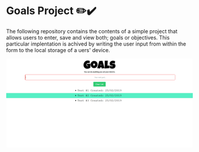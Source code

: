 # Goals Project ✏️✔️

The following repository contains the contents of a simple project that allows users to enter, save and view both; goals or objectives. This particular implentation is achived by writing the user input from within the form to the local storage of a uers' device.

![Goals Screenshot](https://raw.githubusercontent.com/benjcodes/goal-project/master/screenshots/screenshot.png)
      

